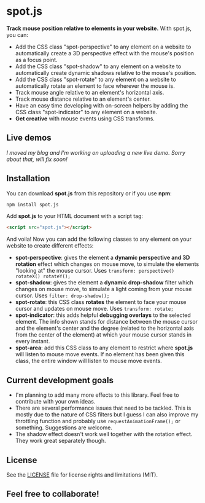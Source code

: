 # spot.js

**Track mouse position relative to elements in your website.** With spot.js, you can:
- Add the CSS class "spot-perspective" to any element on a website to automatically create a 3D perspective effect with the mouse's position as a focus point.
- Add the CSS class "spot-shadow" to any element on a website to automatically create dynamic shadows relative to the mouse's position.
- Add the CSS class "spot-rotate" to any element on a website to automatically rotate an element to face wherever the mouse is.
- Track mouse angle relative to an element's horizontal axis.
- Track mouse distance relative to an element's center.
- Have an easy time developing with on-screen helpers by adding the CSS class "spot-indicator" to any element on a website.
- **Get creative** with mouse events using CSS transforms.

## Live demos

*I moved my blog and I'm working on uploading a new live demo. Sorry about that, will fix soon!*

## Installation

You can download **spot.js** from this repository or if you use **npm**:
```bash
npm install spot.js
```

Add **spot.js** to your HTML document with a script tag:
```html
<script src="spot.js"></script>
```
And voila! Now you can add the following classes to any element on your website to create different effects:
- **spot-perspective**: gives the element a **dynamic perspective and 3D rotation** effect which changes on mouse move, to simulate the elements "looking at" the mouse cursor. Uses `transform: perspective() rotateX() rotateY();`
- **spot-shadow**: gives the element a **dynamic drop-shadow** filter which changes on mouse move, to simulate a light coming from your mouse cursor. Uses `filter: drop-shadow();`
- **spot-rotate**: this CSS class **rotates** the element to face your mouse cursor and updates on mouse move. Uses `transform: rotate;`
- **spot-indicator**: this adds helpful **debugging overlays** to the selected element. The info shown stands for distance between the mouse cursor and the element's center and the degree (related to the horizontal axis from the center of the element) at which your mouse cursor stands in every instant.
- **spot-area**: add this CSS class to any element to restrict where **spot.js** will listen to mouse move events. If no element has been given this class, the entire window will listen to mouse move events.

## Current development goals

- I'm planning to add many more effects to this library. Feel free to contribute with your own ideas.
- There are several performance issues that need to be tackled. This is mostly due to the nature of CSS filters but I guess I can also improve my throttling function and probably use `requestAnimationFrame();` or something. Suggestions are welcome.
- The shadow effect doesn't work well together with the rotation effect. They work great separately though.

## License
See the [LICENSE](https://github.com/brainlessdeveloper/spot.js/blob/master/LICENSE.md) file for license rights and limitations (MIT).

## Feel free to collaborate!
